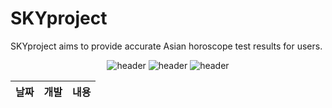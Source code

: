 # SKYproject
 SKYproject aims to provide accurate Asian horoscope test results for users. 
<div align="center">
  
![header](https://capsule-render.vercel.app/api?type=waving&height=250&color=auto&text=웹프로젝트&fontColor=auto)
![header](https://capsule-render.vercel.app/api?type=rect&height=50&color=ebf3f5&text=사주콘텐츠&fontColor=000000&fontSize=20)
![header](https://capsule-render.vercel.app/api?type=rect&height=50&color=ebf3f5&text=2023.3.9~&fontColor=000000&fontSize=15)
<div align="left">

|날짜|개발|내용|
|---|------|-----|
